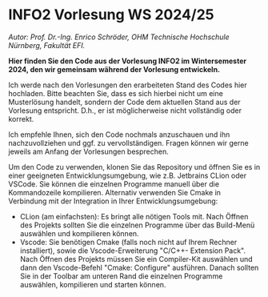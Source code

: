 # INFO2 Vorlesung WS 2024/25

*Autor: Prof. Dr.-Ing. Enrico Schröder, OHM Technische Hochschule Nürnberg, Fakultät EFI.*

**Hier finden Sie den Code aus der Vorlesung INFO2 im Wintersemester 2024, den wir gemeinsam während der Vorlesung
entwickeln.**

Ich werde nach den Vorlesungen den erarbeiteten Stand des Codes hier hochladen. Bitte beachten Sie, dass es sich hierbei
nicht um eine Musterlösung handelt, sondern der Code dem aktuellen Stand aus der Vorlesung entspricht. D.h., er ist
möglicherweise nicht vollständig oder korrekt.

Ich empfehle Ihnen, sich den Code nochmals anzuschauen und ihn nachzuvollziehen und ggf. zu vervollständigen. Fragen
können wir gerne jeweils am Anfang der Vorlesungen besprechen.

Um den Code zu verwenden, klonen Sie das Repository und öffnen Sie es in einer geeigneten Entwicklungsumgebung, wie z.B.
Jetbrains CLion oder VSCode. Sie können die einzelnen Programme manuell über die Kommandozeile kompilieren. Alternativ
verwenden Sie Cmake in Verbindung mit der Integration in Ihrer Entwicklungsumgebung:
- CLion (am einfachsten): Es bringt alle nötigen Tools mit. Nach Öffnen des Projekts sollten Sie die einzelnen Programme
  über das Build-Menü auswählen und kompilieren können.
- Vscode: Sie benötigen Cmake (falls noch nicht auf Ihrem Rechner installiert), sowie die Vscode-Erweiterung "C/C++-
  Extension Pack". Nach Öffnen des Projekts müssen Sie ein Compiler-Kit auswählen und dann den Vscode-Befehl "Cmake:
  Configure" ausführen. Danach sollten Sie in der Toolbar am unteren Rand die einzelnen Programme auswählen,
  kompilieren und starten können.  
